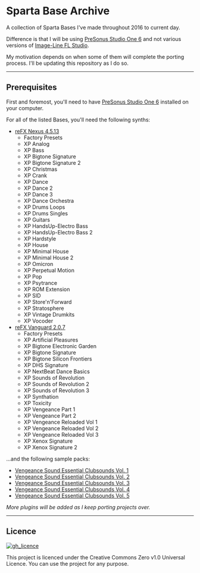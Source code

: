 # Sparta Base Archive

A collection of Sparta Bases I've made throughout 2016 to current day.

Difference is that I will be using [PreSonus Studio One 6](https://www.presonus.com/en/studio-one.html?rdl=true) and not various versions of [Image-Line FL Studio](https://www.image-line.com/fl-studio).

My motivation depends on when some of them will complete the porting process. I'll be updating this repository as I do so.

---

## Prerequisites

First and foremost, you'll need to have [PreSonus Studio One 6](https://www.presonus.com/en/studio-one.html?rdl=true) installed on your computer.

For all of the listed Bases, you'll need the following synths:

- [reFX Nexus 4.5.13](https://refx.com/nexus/)
  - Factory Presets
  - XP Analog
  - XP Bass
  - XP Bigtone Signature
  - XP Bigtone Signature 2
  - XP Christmas
  - XP Crank
  - XP Dance
  - XP Dance 2
  - XP Dance 3
  - XP Dance Orchestra
  - XP Drums Loops
  - XP Drums Singles
  - XP Guitars
  - XP HandsUp-Electro Bass
  - XP HandsUp-Electro Bass 2
  - XP Hardstyle
  - XP House
  - XP Minimal House
  - XP Minimal House 2
  - XP Omicron
  - XP Perpetual Motion
  - XP Pop
  - XP Psytrance
  - XP ROM Extension
  - XP SID
  - XP Store'n'Forward
  - XP Stratosphere
  - XP Vintage Drumkits
  - XP Vocoder
- [reFX Vanguard 2.0.7](https://refx.com/vanguard/)
  - Factory Presets
  - XP Artificial Pleasures
  - XP Bigtone Electronic Garden
  - XP Bigtone Signature
  - XP Bigtone Silicon Frontiers
  - XP DHS Signature
  - XP NextBeat Dance Basics
  - XP Sounds of Revolution
  - XP Sounds of Revolution 2
  - XP Sounds of Revolution 3
  - XP Synthation
  - XP Toxicity
  - XP Vengeance Part 1
  - XP Vengeance Part 2
  - XP Vengeance Reloaded Vol 1
  - XP Vengeance Reloaded Vol 2
  - XP Vengeance Reloaded Vol 3
  - XP Xenox Signature
  - XP Xenox Signature 2

...and the following sample packs:

- [Vengeance Sound Essential Clubsounds Vol. 1](https://www.vengeance-sound.com/samples.php)
- [Vengeance Sound Essential Clubsounds Vol. 2](https://www.vengeance-sound.com/samples.php)
- [Vengeance Sound Essential Clubsounds Vol. 3](https://www.vengeance-sound.com/samples.php)
- [Vengeance Sound Essential Clubsounds Vol. 4](https://www.vengeance-sound.com/samples.php)
- [Vengeance Sound Essential Clubsounds Vol. 5](https://www.vengeance-sound.com/samples.php)

_More plugins will be added as I keep porting projects over._

---

## Licence

[![gh_licence](https://img.shields.io/github/license/Kawaxte/SpartaBaseArchive?logo=github&style=for-the-badge)](LICENSE)

This project is licenced under the Creative Commons Zero v1.0 Universal Licence. You can use the project for any purpose.
